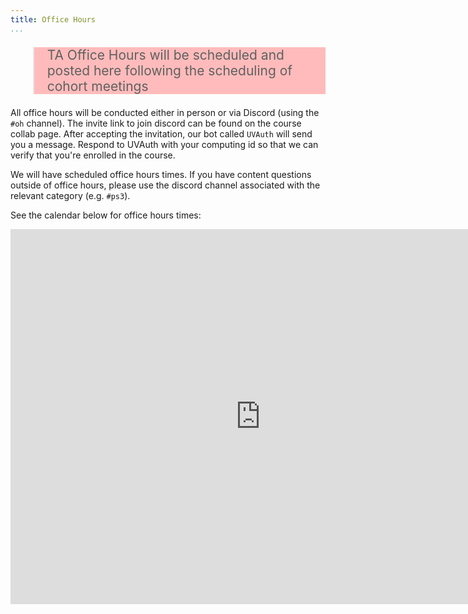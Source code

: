 ```yaml
---
title: Office Hours
...
```


<blockquote style="background-color:#fbb; font-size:150%">TA Office Hours will be scheduled and posted here following the scheduling of cohort meetings</blockquote>

All office hours will be conducted either in person or via Discord (using the `#oh` channel). The invite link to join discord can be found on the course collab page. After accepting the invitation, our bot called `UVAuth` will send you a message. Respond to UVAuth with your computing id so that we can verify that you're enrolled in the course.

We will have scheduled office hours times. If you have content questions outside of office hours, please use the discord channel associated with the relevant category (e.g. `#ps3`).


See the calendar below for office hours times:


<iframe src="https://calendar.google.com/calendar/embed?src=kmf2gjk9ne5f6odf9t126a1gjs%40group.calendar.google.com&ctz=America%2FNew_York&amp;mode=WEEK" style="border: 0" width="800" height="600" frameborder="0" scrolling="no"></iframe>


